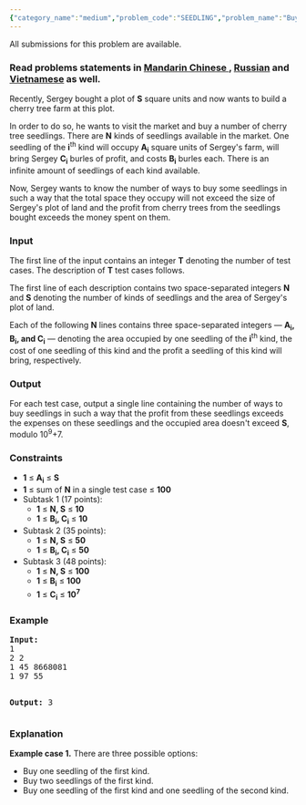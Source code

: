 ```yaml
---
{"category_name":"medium","problem_code":"SEEDLING","problem_name":"Buying Seedlings","languages_supported":{"0":"ADA","1":"ASM","2":"BASH","3":"BF","4":"C","5":"C99 strict","6":"CAML","7":"CLOJ","8":"CLPS","9":"CPP 4.3.2","10":"CPP 4.9.2","11":"CPP14","12":"CS2","13":"D","14":"ERL","15":"FORT","16":"FS","17":"GO","18":"HASK","19":"ICK","20":"ICON","21":"JAVA","22":"JS","23":"LISP clisp","24":"LISP sbcl","25":"LUA","26":"NEM","27":"NICE","28":"NODEJS","29":"PAS fpc","30":"PAS gpc","31":"PERL","32":"PERL6","33":"PHP","34":"PIKE","35":"PRLG","36":"PYPY","37":"PYTH","38":"PYTH 3.4","39":"RUBY","40":"SCALA","41":"SCM chicken","42":"SCM guile","43":"SCM qobi","44":"ST","45":"TCL","46":"TEXT","47":"WSPC"},"max_timelimit":2,"source_sizelimit":50000,"problem_author":"xcwgf666","problem_tester":"pavel1996","date_added":"3-11-2015","tags":{"0":"dynamic","1":"easy","2":"ltime31","3":"xcwgf666"},"editorial_url":"http://discuss.codechef.com/problems/SEEDLING","time":{"view_start_date":1451205000,"submit_start_date":1451205000,"visible_start_date":1451205000,"end_date":1735669800},"layout":"problem"}
---
```

<span class="solution-visible-txt">All submissions for this problem are available.</span><h3> Read problems statements in <a target="_blank" href="http://www.codechef.com/download/translated/LTIME31/mandarin/SEEDLING.pdf">Mandarin Chinese </a>, <a target="_blank" href="http://www.codechef.com/download/translated/LTIME31/russian/SEEDLING.pdf">Russian</a> and <a target="_blank" href="http://www.codechef.com/download/translated/LTIME31/vietnamese/SEEDLING.pdf">Vietnamese</a> as well.</h3>

<p>Recently, Sergey bought a plot of <b>S</b> square units and now wants to build a cherry tree farm at this plot.</p>

<p>In order to do so, he wants to visit the market and buy a number of cherry tree seedlings. There are <b>N</b> kinds of seedlings available in the market. One seedling of the <b>i</b><sup>th</sup> kind will occupy <b>A<sub>i</sub></b> square units of Sergey's farm, will bring Sergey <b>C<sub>i</sub></b> burles of profit, and costs <b>B<sub>i</sub></b> burles each. There is an infinite amount of seedlings of each kind available.</p>

<p>Now, Sergey wants to know the number of ways to buy some seedlings in such a way that the total space they occupy will not exceed the size of Sergey's plot of land and the profit from cherry trees from the seedlings bought exceeds the money spent on them.</p>

<h3>Input</h3>
<p>The first line of the input contains an integer <b>T</b> denoting the number of test cases. The description of <b>T</b> test cases follows.</p>

<p>The first line of each description contains two space-separated integers <b>N</b> and <b>S</b> denoting the number of kinds of seedlings and the area of Sergey's plot of land.</p>

<p>Each of the following <b>N</b> lines contains three space-separated integers — <b>A<sub>i</sub>, B<sub>i</sub>, and C<sub>i</sub></b> — denoting the area occupied by one seedling of the <b>i</b><sup>th</sup> kind, the cost of one seedling of this kind and the profit a seedling of this kind will bring, respectively.</p>

<h3>Output</h3>
<p>For each test case, output a single line containing the number of ways to buy seedlings in such a way that the profit from these seedlings exceeds the expenses on these seedlings and the occupied area doesn't exceed <b>S</b>, modulo 10<sup>9</sup>+7. </p>

<h3>Constraints</h3>
<p>
<ul>
<li><b>1</b> ≤ <b>A<sub>i</sub></b> ≤ <b>S</b></li>
<li><b>1</b> ≤ sum of <b>N</b> in a single test case ≤ <b>100</b></li>

<li>Subtask 1 (17 points):

<ul>
<li><b>1</b> ≤ <b>N, S</b> ≤ <b>10</b></li>
<li><b>1</b> ≤ <b>B<sub>i</sub>, C<sub>i</sub></b> ≤ <b>10</b></li>
</ul>

</li>

<li>Subtask 2 (35 points):

<ul>
<li><b>1</b> ≤ <b>N, S</b> ≤ <b>50</b></li>
<li><b>1</b> ≤ <b>B<sub>i</sub>, C<sub>i</sub></b> ≤ <b>50</b></li>
</ul>

</li>

<li>Subtask 3 (48 points):


<ul>
<li><b>1</b> ≤ <b>N, S</b> ≤ <b>100</b></li>
<li><b>1</b> ≤ <b>B<sub>i</sub></b> ≤ <b>100</b></li>
<li><b>1</b> ≤ <b>C<sub>i</sub></b> ≤ <b>10<sup>7</sup></b></li>
</ul>

</li>
</ul>

<h3>Example</h3>
<pre><b>Input:</b>
<tt>1
2 2
1 45 8668081
1 97 55</tt>

<b>Output:</b>
<tt>3</tt>
</pre>

<h3>Explanation</h3>
<p><b>Example case 1.</b> There are three possible options: 
<ul>
<li>Buy one seedling of the first kind.</li>
<li>Buy two seedlings of the first kind.</li>
<li>Buy one seedling of the first kind and one seedling of the second kind.</li>
</ul>
</p>
